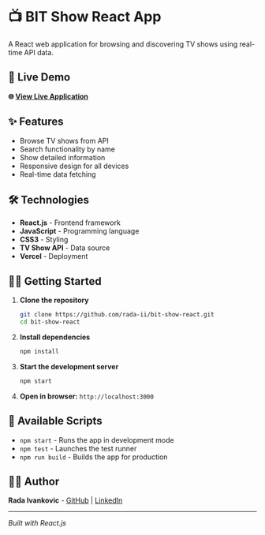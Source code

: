 # 📺 BIT Show React App

A React web application for browsing and discovering TV shows using real-time API data.

## 🚀 Live Demo

**🌐 [View Live Application](https://bit-show-react.vercel.app/)**

## ✨ Features

- Browse TV shows from API
- Search functionality by name
- Show detailed information
- Responsive design for all devices
- Real-time data fetching

## 🛠️ Technologies

- **React.js** - Frontend framework
- **JavaScript** - Programming language
- **CSS3** - Styling
- **TV Show API** - Data source
- **Vercel** - Deployment

## 🏃‍♀️ Getting Started

1. **Clone the repository**
   ```bash
   git clone https://github.com/rada-ii/bit-show-react.git
   cd bit-show-react
   ```

2. **Install dependencies**
   ```bash
   npm install
   ```

3. **Start the development server**
   ```bash
   npm start
   ```

4. **Open in browser:** `http://localhost:3000`

## 🔧 Available Scripts

- `npm start` - Runs the app in development mode
- `npm test` - Launches the test runner
- `npm run build` - Builds the app for production

## 👩‍💻 Author

**Rada Ivankovic** - [GitHub](https://github.com/rada-ii) | [LinkedIn](https://www.linkedin.com/in/rada-ivankovic)

---

*Built with React.js*
